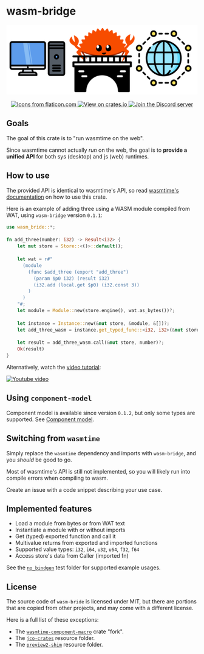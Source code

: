 # wasm-bridge

<div align="center">
  <p>
    <img src="/wasm-bridge-banner.png" alt="image banner" width="600" />
  </p>

  <p>
    <a href="https://www.flaticon.com/" title="Icons from flaticon.com">
      <img src="https://img.shields.io/badge/Icons_from-Flaticon-green" alt="Icons from flaticon.com">
    </a>
    <a href="https://crates.io/crates/wasm-bridge" title="View on crates.io">
      <img src="https://img.shields.io/badge/View_on-crates.io-blue" alt="View on crates.io">
    </a>
    <a href="https://discord.gg/7fk5Uk6Eqr" title="Join the Discord server">
      <img src="https://img.shields.io/discord/1125842158914646080?logo=discord&label=Join" alt="Join the Discord server">
    </a>
  </p>
</div>

## Goals

The goal of this crate is to "run wasmtime on the web".

Since wasmtime cannot actually _run_ on the web, the goal is to **provide a unified API** for both sys (desktop) and js (web) runtimes.

## How to use

The provided API is identical to wasmtime's API, so read [wasmtime's documentation](https://docs.wasmtime.dev/) on how to use this crate.

Here is an example of adding three using a WASM module compiled from WAT, using `wasm-bridge` version `0.1.1`:

```rust
use wasm_bride::*;

fn add_three(number: i32) -> Result<i32> {
    let mut store = Store::<()>::default();

    let wat = r#"
      (module
        (func $add_three (export "add_three")
          (param $p0 i32) (result i32)
          (i32.add (local.get $p0) (i32.const 3))
        )
      )
    "#;
    let module = Module::new(store.engine(), wat.as_bytes())?;

    let instance = Instance::new(&mut store, &module, &[])?;
    let add_three_wasm = instance.get_typed_func::<i32, i32>(&mut store, "add_three")?;

    let result = add_three_wasm.call(&mut store, number)?;
    Ok(result)
}
```

Alternatively, watch the [video tutorial](https://youtu.be/CqpZjouAOvg):

[![Youtube video](https://img.youtube.com/vi/CqpZjouAOvg/0.jpg)](https://youtu.be/CqpZjouAOvg)

## Using `component-model`

Component model is available since version `0.1.2`, but only some types are supported.
See [Component model](/docs/component_model.md).

## Switching from `wasmtime`

Simply replace the `wasmtime` dependency and imports with `wasm-bridge`, and you _should_ be good to go.

Most of wasmtime's API is still not implemented, so you will likely run into compile errors when compiling to wasm.

Create an issue with a code snippet describing your use case.

## Implemented features

- Load a module from bytes or from WAT text
- Instantiate a module with or without imports
- Get (typed) exported function and call it
- Multivalue returns from exported and imported functions
- Supported value types: `i32`, `i64`, `u32`, `u64`, `f32`, `f64`
- Access store's data from Caller (imported fn)

See the [`no_bindgen`](/tests/no_bindgen) test folder for supported example usages.

## License

The source code of `wasm-bride` is licensed under MIT, but there are portions that are copied from other projects,
and may come with a different license.

Here is a full list of these exceptions:

- The [`wasmtime-component-macro`](/crates/wasm-bridge-macros/src/original/) crate "fork".
- The [`jco-crates`](/resources/original/jco-crates) resource folder.
- The [`preview2-shim`](/resources/original/preview2-shim) resource folder.

